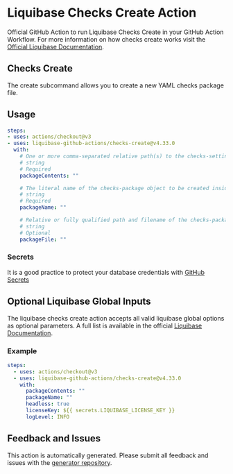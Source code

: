 # Liquibase Checks Create Action
Official GitHub Action to run Liquibase Checks Create in your GitHub Action Workflow. For more information on how checks create works visit the [Official Liquibase Documentation](https://docs.liquibase.com/commands/home.html).
## Checks Create
The create subcommand allows you to create a new YAML checks package file.
## Usage
```yaml
steps:
- uses: actions/checkout@v3
- uses: liquibase-github-actions/checks-create@v4.33.0
  with:
    # One or more comma-separated relative path(s) to the checks-settings files (or to a directory of files) to be bundled into the checks-package. If the value is a directory, all files will be added to the "checks-package-name" object, but not recursively.
    # string
    # Required
    packageContents: ""

    # The literal name of the checks-package object to be created inside the checks-package yaml file
    # string
    # Required
    packageName: ""

    # Relative or fully qualified path and filename of the checks-package file to be created
    # string
    # Optional
    packageFile: ""

```

### Secrets
It is a good practice to protect your database credentials with [GitHub Secrets](https://docs.github.com/en/actions/security-guides/encrypted-secrets)

## Optional Liquibase Global Inputs
The liquibase checks create action accepts all valid liquibase global options as optional parameters. A full list is available in the official [Liquibase Documentation](https://docs.liquibase.com/parameters/command-parameters.html).

### Example
```yaml
steps:
  - uses: actions/checkout@v3
  - uses: liquibase-github-actions/checks-create@v4.33.0
    with:
      packageContents: ""
      packageName: ""
      headless: true
      licenseKey: ${{ secrets.LIQUIBASE_LICENSE_KEY }}
      logLevel: INFO
```

## Feedback and Issues
This action is automatically generated. Please submit all feedback and issues with the [generator repository](https://github.com/liquibase/github-action-generator/issues).
